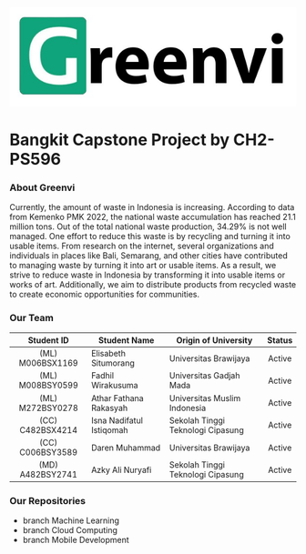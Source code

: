 ![Alt text](greenvi-logo-crop.png)

# Bangkit Capstone Project by CH2-PS596

### About Greenvi

Currently, the amount of waste in Indonesia is increasing. According to data from Kemenko PMK 2022, the national waste accumulation has reached 21.1 million tons. Out of the total national waste production, 34.29% is not well managed. One effort to reduce this waste is by recycling and turning it into usable items. From research on the internet, several organizations and individuals in places like Bali, Semarang, and other cities have contributed to managing waste by turning it into art or usable items. As a result, we strive to reduce waste in Indonesia by transforming it into usable items or works of art. Additionally, we aim to distribute products from recycled waste to create economic opportunities for communities.

### Our Team

|    Student ID    | Student Name             | Origin of University              | Status |
| :--------------: | ------------------------ | --------------------------------- | :----: |
| (ML) M006BSX1169 | Elisabeth Situmorang     | Universitas Brawijaya             | Active |
| (ML) M008BSY0599 | Fadhil Wirakusuma        | Universitas Gadjah Mada           | Active |
| (ML) M272BSY0278 | Athar Fathana Rakasyah   | Universitas Muslim Indonesia      | Active |
| (CC) C482BSX4214 | Isna Nadifatul Istiqomah | Sekolah Tinggi Teknologi Cipasung | Active |
| (CC) C006BSY3589 | Daren Muhammad           | Universitas Brawijaya             | Active |
| (MD) A482BSY2741 | Azky Ali Nuryafi         | Sekolah Tinggi Teknologi Cipasung | Active |

### Our Repositories

- branch Machine Learning
- branch Cloud Computing
- branch Mobile Development

